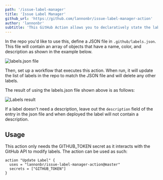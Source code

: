 ```yaml
---
path: '/issue-label-manager'
title: 'Issue Label Manager'
github_url: 'https://github.com/lannonbr/issue-label-manager-action'
author: 'lannonbr'
subtitle: 'This GitHub Action allows you to declaratively state the labels to be defined in a repo.'
---
```


In the repo you'd like to use this, define a JSON file in `.github/labels.json`. This file will contain an array of objects that have a name, color, and description as shown in the example below.

![labels.json file](https://github.com/lannonbr/issue-label-manager-action/raw/master/screenshots/json.png)

Then, set up a workflow that executes this action. When run, it will update the list of labels in the repo to match the JSON file and will delete any other labels.

The result of using the labels.json file shown above is as follows:

![Labels result](https://github.com/lannonbr/issue-label-manager-action/raw/master/screenshots/labels.png)

If a label doesn't need a description, leave out the `description` field of the entry in the json file and when deployed the label will not contain a description.

## Usage

This action only needs the GITHUB_TOKEN secret as it interacts with the GitHub API to modify labels. The action can be used as such:

```hcl
action "Update Label" {
  uses = "lannonbr/issue-label-manager-action@master"
  secrets = ["GITHUB_TOKEN"]
}
```
